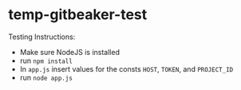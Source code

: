 # temp-gitbeaker-test

Testing Instructions:
- Make sure NodeJS is installed
- run `npm install`
- In `app.js` insert values for the consts `HOST`, `TOKEN`, and `PROJECT_ID`
- run `node app.js`